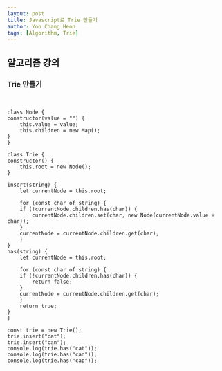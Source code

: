 ```yaml
---
layout: post
title: Javascript로 Trie 만들기
author: Yoo Chang Heon
tags: [Algorithm, Trie]
---
```


## 알고리즘 강의

### Trie 만들기

<br/>

    class Node {
    constructor(value = "") {
        this.value = value;
        this.children = new Map();
    }
    }

    class Trie {
    constructor() {
        this.root = new Node();
    }

    insert(string) {
        let currentNode = this.root;

        for (const char of string) {
        if (!currentNode.children.has(char)) {
            currentNode.children.set(char, new Node(currentNode.value + char));
        }
        currentNode = currentNode.children.get(char);
        }
    }
    has(string) {
        let currentNode = this.root;

        for (const char of string) {
        if (!currentNode.children.has(char)) {
            return false;
        }
        currentNode = currentNode.children.get(char);
        }
        return true;
    }
    }

    const trie = new Trie();
    trie.insert("cat");
    trie.insert("can");
    console.log(trie.has("cat"));
    console.log(trie.has("can"));
    console.log(trie.has("cap"));
